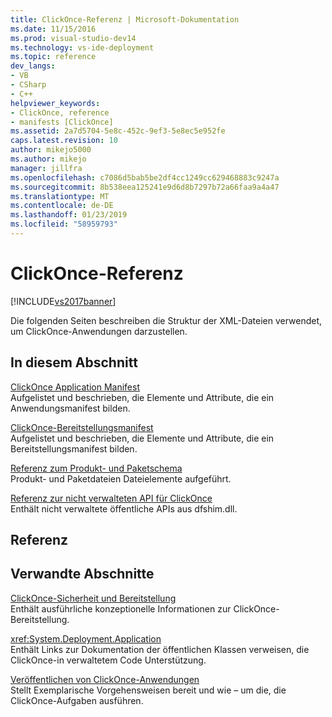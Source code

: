 ```yaml
---
title: ClickOnce-Referenz | Microsoft-Dokumentation
ms.date: 11/15/2016
ms.prod: visual-studio-dev14
ms.technology: vs-ide-deployment
ms.topic: reference
dev_langs:
- VB
- CSharp
- C++
helpviewer_keywords:
- ClickOnce, reference
- manifests [ClickOnce]
ms.assetid: 2a7d5704-5e8c-452c-9ef3-5e8ec5e952fe
caps.latest.revision: 10
author: mikejo5000
ms.author: mikejo
manager: jillfra
ms.openlocfilehash: c7086d5bab5be2df4cc1249cc629468883c9247a
ms.sourcegitcommit: 8b538eea125241e9d6d8b7297b72a66faa9a4a47
ms.translationtype: MT
ms.contentlocale: de-DE
ms.lasthandoff: 01/23/2019
ms.locfileid: "58959793"
---
```

# <a name="clickonce-reference"></a>ClickOnce-Referenz
[!INCLUDE[vs2017banner](../includes/vs2017banner.md)]

Die folgenden Seiten beschreiben die Struktur der XML-Dateien verwendet, um ClickOnce-Anwendungen darzustellen.  
  
## <a name="in-this-section"></a>In diesem Abschnitt  
 [ClickOnce Application Manifest](../deployment/clickonce-application-manifest.md)  
 Aufgelistet und beschrieben, die Elemente und Attribute, die ein Anwendungsmanifest bilden.  
  
 [ClickOnce-Bereitstellungsmanifest](../deployment/clickonce-deployment-manifest.md)  
 Aufgelistet und beschrieben, die Elemente und Attribute, die ein Bereitstellungsmanifest bilden.  
  
 [Referenz zum Produkt- und Paketschema](../deployment/product-and-package-schema-reference.md)  
 Produkt- und Paketdateien Dateielemente aufgeführt.  
  
 [Referenz zur nicht verwalteten API für ClickOnce](../deployment/clickonce-unmanaged-api-reference.md)  
 Enthält nicht verwaltete öffentliche APIs aus dfshim.dll.  
  
## <a name="reference"></a>Referenz  
  
## <a name="related-sections"></a>Verwandte Abschnitte  
 [ClickOnce-Sicherheit und Bereitstellung](../deployment/clickonce-security-and-deployment.md)  
 Enthält ausführliche konzeptionelle Informationen zur ClickOnce-Bereitstellung.  
  
 <xref:System.Deployment.Application>  
 Enthält Links zur Dokumentation der öffentlichen Klassen verweisen, die ClickOnce-in verwaltetem Code Unterstützung.  
  
 [Veröffentlichen von ClickOnce-Anwendungen](../deployment/publishing-clickonce-applications.md)  
 Stellt Exemplarische Vorgehensweisen bereit und wie – um die, die ClickOnce-Aufgaben ausführen.
